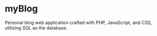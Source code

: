 # myBlog
Personal blog web application crafted with PHP, JavaScript, and CSS, utilizing SQL as the database.
